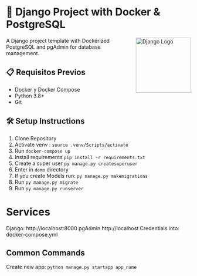 # 🚀 Django Project with Docker & PostgreSQL

<img src="https://www.djangoproject.com/m/img/logos/django-logo-positive.png" alt="Django Logo" width="150" align="right">

A Django project template with Dockerized PostgreSQL and pgAdmin for database management.

## 📋 Requisitos Previos
- Docker y Docker Compose
- Python 3.8+
- Git

## 🛠️ Setup Instructions

1. Clone Repository
2. Activate venv : `source .venv/Scripts/activate`
3. Run `docker-compose up`
4. Install requirements `pip install -r requirements.txt`
5. Create a super user `py manage.py createsuperuser`
6. Enter in `demo` directory
7. If you create Models run: `py manage.py makemigrations`
8. Run `py manage.py migrate`
9. Run `py manage.py runserver`


# Services
Django: http://localhost:8000
pgAdmin	http://localhost
Credentials into: docker-compose.yml

## Common Commands
Create new app: `python manage.py startapp app_name`